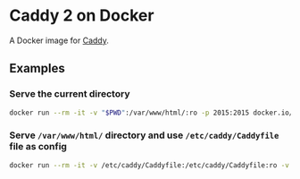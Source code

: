 # Caddy 2 on Docker

A Docker image for [Caddy](https://caddyserver.com).

## Examples

### Serve the current directory

```sh
docker run --rm -it -v "$PWD":/var/www/html/:ro -p 2015:2015 docker.io/hectorm/caddy2:latest
```

### Serve `/var/www/html/` directory and use `/etc/caddy/Caddyfile` file as config

```sh
docker run --rm -it -v /etc/caddy/Caddyfile:/etc/caddy/Caddyfile:ro -v /var/www/html/:/var/www/html/:ro -p 2015:2015 docker.io/hectorm/caddy2:latest
```
